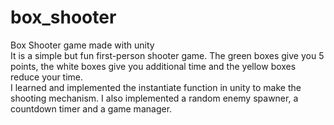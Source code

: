 # box_shooter
Box Shooter game made with unity  
It is a simple but fun first-person shooter game. The green boxes give you 5 points, the white boxes give you additional time and the yellow boxes reduce your time.   
I learned and implemented the instantiate function in unity to make the shooting mechanism. I also implemented a random enemy spawner, a countdown timer and a game manager.
 
